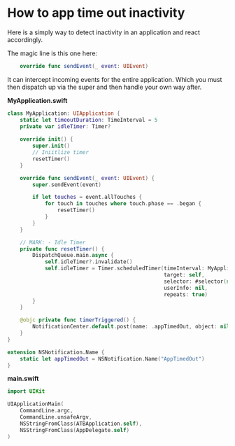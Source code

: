 # How to app time out inactivity

Here is a simply way to detect inactivity in an application and react accordingly.

The magic line is this one here:

```swift
    override func sendEvent(_ event: UIEvent)
```

It can intercept incoming events for the entire application. Which you must then dispatch up via the super and then handle your own way after.

**MyApplication.swift**

```swift
class MyApplication: UIApplication {
    static let timeoutDuration: TimeInterval = 5
    private var idleTimer: Timer?
    
    override init() {
        super.init()
        // Iniitlize timer
        resetTimer()
    }

    override func sendEvent(_ event: UIEvent) {
        super.sendEvent(event)

        if let touches = event.allTouches {
            for touch in touches where touch.phase == .began {
                resetTimer()
            }
        }
    }

    // MARK: - Idle Timer
    private func resetTimer() {
        DispatchQueue.main.async {
            self.idleTimer?.invalidate()
            self.idleTimer = Timer.scheduledTimer(timeInterval: MyApplication.timeoutDuration,
                                                  target: self,
                                                  selector: #selector(self.timerTriggered),
                                                  userInfo: nil,
                                                  repeats: true)
        }
    }

    @objc private func timerTriggered() {
        NotificationCenter.default.post(name: .appTimedOut, object: nil)
    }
}

extension NSNotification.Name {
    static let appTimedOut = NSNotification.Name("AppTimedOut")
}
```

**main.swift**

```swift
import UIKit

UIApplicationMain(
    CommandLine.argc,
    CommandLine.unsafeArgv,
    NSStringFromClass(ATBApplication.self),
    NSStringFromClass(AppDelegate.self)
)
```
